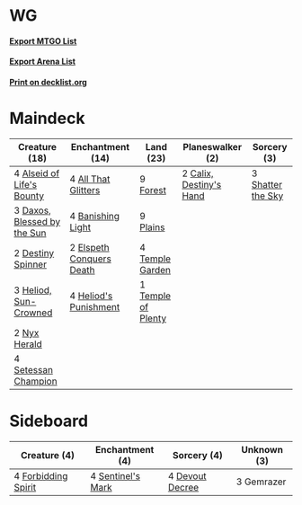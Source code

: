 # WG

#### [Export MTGO List](../collection/WG/WG.txt)
#### [Export Arena List](../collection/WG/WG_arena.txt)
#### [Print on decklist.org](http://decklist.org/?deckmain=4%09All%20That%20Glitters%0A4%09Alseid%20of%20Life's%20Bounty%0A4%09Banishing%20Light%0A2%09Calix,%20Destiny's%20Hand%0A3%09Daxos,%20Blessed%20by%20the%20Sun%0A2%09Destiny%20Spinner%0A2%09Elspeth%20Conquers%20Death%0A9%09Forest%0A4%09Heliod's%20Punishment%0A3%09Heliod,%20Sun-Crowned%0A2%09Nyx%20Herald%0A9%09Plains%0A4%09Setessan%20Champion%0A3%09Shatter%20the%20Sky%0A4%09Temple%20Garden%0A1%09Temple%20of%20Plenty&deckside=4%09Devout%20Decree%0A4%09Forbidding%20Spirit%0A3%09Gemrazer%0A4%09Sentinel's%20Mark)
# Maindeck

|                                            Creature (18)                                             |                                         Enchantment (14)                                          |                                          Land (23)                                          |                                         Planeswalker (2)                                         |                                        Sorcery (3)                                         |
|------------------------------------------------------------------------------------------------------|---------------------------------------------------------------------------------------------------|---------------------------------------------------------------------------------------------|--------------------------------------------------------------------------------------------------|--------------------------------------------------------------------------------------------|
|4 [Alseid of Life's Bounty](http://gatherer.wizards.com/Pages/Card/Details.aspx?multiverseid=476252)  |4 [All That Glitters](http://gatherer.wizards.com/Pages/Card/Details.aspx?multiverseid=472964)     |9 [Forest](http://gatherer.wizards.com/Pages/Card/Details.aspx?multiverseid=439860)          |2 [Calix, Destiny's Hand](http://gatherer.wizards.com/Pages/Card/Details.aspx?multiverseid=476462)|3 [Shatter the Sky](http://gatherer.wizards.com/Pages/Card/Details.aspx?multiverseid=476288)|
|3 [Daxos, Blessed by the Sun](http://gatherer.wizards.com/Pages/Card/Details.aspx?multiverseid=476260)|4 [Banishing Light](http://gatherer.wizards.com/Pages/Card/Details.aspx?multiverseid=405135)       |9 [Plains](http://gatherer.wizards.com/Pages/Card/Details.aspx?multiverseid=439856)          |                                                                                                  |                                                                                            |
|2 [Destiny Spinner](http://gatherer.wizards.com/Pages/Card/Details.aspx?multiverseid=476419)          |2 [Elspeth Conquers Death](http://gatherer.wizards.com/Pages/Card/Details.aspx?multiverseid=476264)|4 [Temple Garden](http://gatherer.wizards.com/Pages/Card/Details.aspx?multiverseid=405112)   |                                                                                                  |                                                                                            |
|3 [Heliod, Sun-Crowned](http://gatherer.wizards.com/Pages/Card/Details.aspx?multiverseid=476269)      |4 [Heliod's Punishment](http://gatherer.wizards.com/Pages/Card/Details.aspx?multiverseid=476272)   |1 [Temple of Plenty](http://gatherer.wizards.com/Pages/Card/Details.aspx?multiverseid=378537)|                                                                                                  |                                                                                            |
|2 [Nyx Herald](http://gatherer.wizards.com/Pages/Card/Details.aspx?multiverseid=476440)               |                                                                                                   |                                                                                             |                                                                                                  |                                                                                            |
|4 [Setessan Champion](http://gatherer.wizards.com/Pages/Card/Details.aspx?multiverseid=476449)        |                                                                                                   |                                                                                             |                                                                                                  |                                                                                            |


# Sideboard

|                                         Creature (4)                                         |                                      Enchantment (4)                                       |                                       Sorcery (4)                                        |Unknown (3)|
|----------------------------------------------------------------------------------------------|--------------------------------------------------------------------------------------------|------------------------------------------------------------------------------------------|-----------|
|4 [Forbidding Spirit](http://gatherer.wizards.com/Pages/Card/Details.aspx?multiverseid=457153)|4 [Sentinel's Mark](http://gatherer.wizards.com/Pages/Card/Details.aspx?multiverseid=457164)|4 [Devout Decree](http://gatherer.wizards.com/Pages/Card/Details.aspx?multiverseid=466767)|3 Gemrazer |

